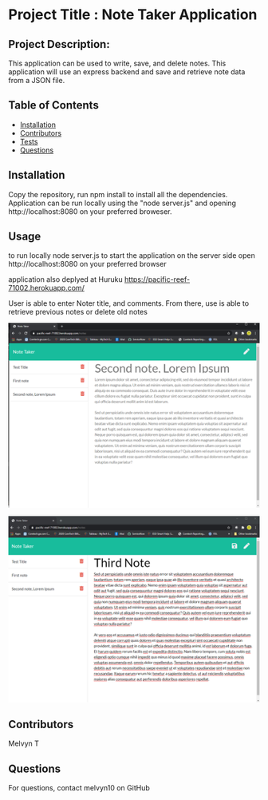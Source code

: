 
# Project Title : Note Taker Application

## Project Description:
This application can be used to write, save, and delete notes. This application will use an express backend and save and retrieve note data from a JSON file.

## Table of Contents
* [Installation](#installation)
* [Contributors](#contributors)
* [Tests](#tests)
* [Questions](#questions)

## Installation
Copy the repository, run npm install to install all the dependencies. Application can be run locally using the "node server.js" and opening http://localhost:8080 on your preferred broweser.

## Usage

to run locally
node server.js to start the application on the server side
open http://localhost:8080 on your preferred browser 

application also deplyed at Huruku
https://pacific-reef-71002.herokuapp.com/

User is able to enter Noter title, and comments.
From there, use is able to retrieve previous notes or delete old notes

![Alt Text](https://github.com/melvyn10/note_taker/blob/main/images/image1.png)

![Alt Text](https://github.com/melvyn10/note_taker/blob/main/images/image2.png)

## Contributors
Melvyn T


## Questions
For questions, contact melvyn10 on GitHub 
 


